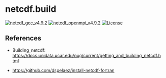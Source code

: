 # netcdf.build

[![netcdf_gcc_v4.9.2](https://github.com/CUG-hydro/netcdf.build/actions/workflows/netcdf-gcc.yml/badge.svg)](https://github.com/CUG-hydro/netcdf.build/actions/workflows/netcdf-gcc.yml)
[![netcdf_openmpi_v4.9.2](https://github.com/CUG-hydro/netcdf.build/actions/workflows/netcdf-openmpi.yml/badge.svg)](https://github.com/CUG-hydro/netcdf.build/actions/workflows/netcdf-openmpi.yml)
[![License](http://img.shields.io/badge/license-GPLv3-blue.svg?style=flat)](http://www.gnu.org/licenses/gpl-3.0.html)

<!-- [![netCDF in parallel](https://github.com/CUG-hydro/netcdf.build/actions/workflows/netcdf_parallel.yml/badge.svg)](https://github.com/CUG-hydro/netcdf.build/actions/workflows/netcdf_parallel.yml)
[![netCDF in serial](https://github.com/CUG-hydro/netcdf.build/actions/workflows/netcdf_serial.yml/badge.svg)](https://github.com/CUG-hydro/netcdf.build/actions/workflows/netcdf_serial.yml) -->

## References

- Building_netcdf: <https://docs.unidata.ucar.edu/nug/current/getting_and_building_netcdf.html>

- <https://github.com/dspelaez/install-netcdf-fortran>

